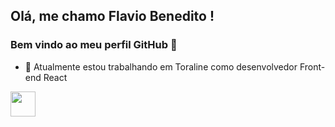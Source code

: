 ## Olá, me chamo Flavio Benedito ! 
### Bem vindo ao meu perfil GitHub 👋


- 🔭 Atualmente estou trabalhando em Toraline como desenvolvedor Front-end React

<img src="https://cdn.jsdelivr.net/gh/devicons/devicon/icons/git/git-original.svg" width="40" height="40"/>
          

          
          
